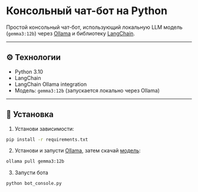 # Консольный чат-бот на Python

Простой консольный чат-бот, использующий локальную LLM модель (`gemma3:12b`) через [Ollama](https://ollama.com) и библиотеку [LangChain](https://www.langchain.com/).

---

## ⚙️ Технологии

- Python 3.10
- LangChain
- LangChain Ollama integration
- Модель: `gemma3:12b` (запускается локально через Ollama)

---

## 🚀 Установка

1. Установи зависимости:

```bash
pip install -r requirements.txt
```

2. Установи и запусти [Ollama](https://ollama.com/), затем скачай [модель](https://ollama.com/library/gemma3:12b):

```bash
ollama pull gemma3:12b
```

3. Запусти бота

```bash
python bot_console.py
```